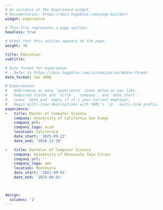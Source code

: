 ```yaml
---
# An instance of the Experience widget.
# Documentation: https://docs.hugoblox.com/page-builder/
widget: experience

# This file represents a page section.
headless: true

# Order that this section appears on the page.
weight: 30

title: Education
subtitle:

# Date format for experience
#   Refer to https://docs.hugoblox.com/customization/#date-format
date_format: Jan 2006

# Experiences.
#   Add/remove as many `experience` items below as you like.
#   Required fields are `title`, `company`, and `date_start`.
#   Leave `date_end` empty if it's your current employer.
#   Begin multi-line descriptions with YAML's `|2-` multi-line prefix.
experience:
-   title: Master of Computer Science
    company: University of California San Diego
    company_url: ''
    company_logo: ucsd
    location: California
    date_start: '2025-09-22'
    date_end: '2026-12-20'

-   title: Bachelor of Computer Science
    company: University of Minnesota Twin Cities
    company_url: ''
    company_logo: umn
    location: Minnesota
    date_start: '2021-09-01'
    date_end: '2025-08-01'

  

design:
  columns: '1'
---
```

